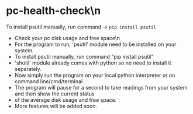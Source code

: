 # pc-health-check\n  
To install psutil manually, run command &#8594; `pip install psutil`  
* Check your pc disk usage and free space\n  
* For the program to run, 'psutil' module need to be installed on your system.  
* To install psutil manually, run command "pip install psutil"  
* 'shutil' module already comes with python so no need to install it separately.  
* Now simply run the program on your local python interpreter or on command line/cmd/terminal  
* The program will pause for a second to take readings from your system and then show the current status  
* of the average disk usage and free space.  
* More features will be added soon.  
